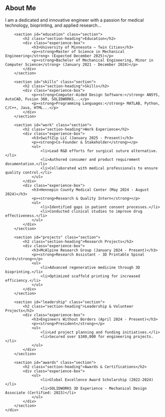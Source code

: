 <!DOCTYPE html>
<html lang="en">
<head>
    <meta charset="UTF-8">
    <meta name="viewport" content="width=device-width, initial-scale=1.0">
    <title>Mihir's Personal Website</title>
    <link rel="stylesheet" href="style.css">
</head>
<body>
    <div class="container">
        <section id="about" class="section">
            <h2 class="section-heading">About Me</h2>
            <p>I am a dedicated and innovative engineer with a passion for medical technology, bioprinting, and applied research...</p>
        </section>
        
        <section id="education" class="section">
            <h2 class="section-heading">Education</h2>
            <div class="experience-box">
                <h3>University of Minnesota – Twin Cities</h3>
                <p><strong>Master of Science in Mechanical Engineering</strong> (Expected December 2025)</p>
                <p><strong>Bachelor of Mechanical Engineering, Minor in Computer Science</strong> (January 2021 - December 2024)</p>
            </div>
        </section>
        
        <section id="skills" class="section">
            <h2 class="section-heading">Skills</h2>
            <div class="experience-box">
                <p><strong>Computer-Aided Design Software:</strong> ANSYS, AutoCAD, Fusion 360, SOLIDWORKS...</p>
                <p><strong>Programming Languages:</strong> MATLAB, Python, C/C++, Java, HTML...</p>
            </div>
        </section>
        
        <section id="work" class="section">
            <h2 class="section-heading">Work Experience</h2>
            <div class="experience-box">
                <h3>SwiftZip LLC (January 2025 - Present)</h3>
                <p><strong>Co-Founder & Stakeholder</strong></p>
                <ul>
                    <li>Lead R&D efforts for surgical suture alternative.</li>
                    <li>Authored consumer and product requirement documentation.</li>
                    <li>Collaborated with medical professionals to ensure quality control.</li>
                </ul>
            </div>
            <div class="experience-box">
                <h3>Hennepin County Medical Center (May 2024 - August 2024)</h3>
                <p><strong>Research & Quality Intern</strong></p>
                <ul>
                    <li>Identified gaps in patient consent processes.</li>
                    <li>Conducted clinical studies to improve drug effectiveness.</li>
                </ul>
            </div>
        </section>
        
        <section id="projects" class="section">
            <h2 class="section-heading">Research Projects</h2>
            <div class="experience-box">
                <h3>McAlpine Research Group (January 2024 - Present)</h3>
                <p><strong>Research Assistant - 3D Printable Spinal Cord</strong></p>
                <ul>
                    <li>Advanced regenerative medicine through 3D bioprinting.</li>
                    <li>Optimized scaffold printing for increased efficiency.</li>
                </ul>
            </div>
        </section>
        
        <section id="leadership" class="section">
            <h2 class="section-heading">Leadership & Volunteer Projects</h2>
            <div class="experience-box">
                <h3>Engineers Without Borders (April 2024 - Present)</h3>
                <p><strong>President</strong></p>
                <ul>
                    <li>Led project planning and funding initiatives.</li>
                    <li>Secured over $340,000 for engineering projects.</li>
                </ul>
            </div>
        </section>
        
        <section id="awards" class="section">
            <h2 class="section-heading">Awards & Certifications</h2>
            <div class="experience-box">
                <ul>
                    <li>Global Excellence Award Scholarship (2022-2024)</li>
                    <li>SOLIDWORKS 3D Experience - Mechanical Design Associate (Certified: 2023)</li>
                </ul>
            </div>
        </section>
    </div>
</body>
</html>
